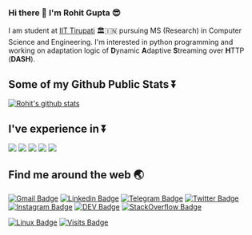### Hi there 👋 I'm Rohit Gupta :sunglasses:

<!--
**orhitg/orhitg** is a ✨ _special_ ✨ repository because its `README.md` (this file) appears on your GitHub profile.

Here are some ideas to get you started:

- 🔭 I’m currently working on ...
- 🌱 I’m currently learning ...
- 👯 I’m looking to collaborate on ...
- 🤔 I’m looking for help with ...
- 💬 Ask me about ...
- 📫 How to reach me: ...
- 😄 Pronouns: ...
- ⚡ Fun fact: ...
-->
I am student at [IIT Tirupati](https://iittp.ac.in/) :classical_building::india: pursuing MS (Research) in Computer Science and Engineering. I'm interested in python programming and working on adaptation logic of **D**ynamic **A**daptive **S**treaming over **H**TTP (**DASH**). 

## Some of my Github Public Stats :arrow_double_down:
[![Rohit's github stats](https://github-readme-stats.vercel.app/api?username=orhitg&show_icons=true&theme=dark)](https://github.com/orhitg)

## I've experience in :arrow_double_down:
<img src="https://img.shields.io/badge/python%20-%2314354C.svg?&style=for-the-badge&logo=python&logoColor=white"/> <img src="https://img.shields.io/badge/c%20-%2300599C.svg?&style=for-the-badge&logo=c&logoColor=white"/> <img src="https://img.shields.io/badge/c++%20-%2300599C.svg?&style=for-the-badge&logo=c%2B%2B&ogoColor=white"/> <img src="https://img.shields.io/badge/markdown-%23000000.svg?&style=for-the-badge&logo=markdown&logoColor=white"/> <img src="https://img.shields.io/badge/shell_script%20-%23121011.svg?&style=for-the-badge&logo=gnu-bash&logoColor=white"/>

## Find me around the web :earth_asia:
[![Gmail Badge](https://img.shields.io/badge/-guptrrohit@gmail.com-c14438?style=flat&logo=Gmail&logoColor=white)](mailto:guptrrohit@gmail.com "Connect via Email")
[![Linkedin Badge](https://img.shields.io/badge/-orhitg-0072b1?style=flat&logo=Linkedin&logoColor=white)](https://www.linkedin.com/in/orhitg/ "Connect on LinkedIn")
[![Telegram Badge](https://img.shields.io/badge/-@trekrohit-0088CC?style=flat&logo=Telegram&logoColor=white)](https://t.me/trekrohit "Contact on Telegram")
[![Twitter Badge](https://img.shields.io/badge/-@trekrohit-00acee?style=flat&logo=Twitter&logoColor=white)](https://twitter.com/intent/follow?screen_name=trekrohit "Follow on Twitter")
[![Instagram Badge](https://img.shields.io/badge/-Instagram-C13584?style=flat&logo=Instagram&logoColor=white)](https://www.instagram.com/trekrohit/)
[![DEV Badge](https://img.shields.io/badge/-guptarohit-0A0A0A?style=flat&logo=dev.to&logoColor=white)](https://dev.to/guptarohit)
[![StackOverflow Badge](https://img.shields.io/badge/-learninggiraffe-FE7A16?style=flat&logo=Stack%20Overflow&logoColor=white&)](https://stackoverflow.com/users/5672907/learninggiraffe)

[![Linux Badge](https://img.shields.io/badge/Linux-%E2%9D%A4-red)](https://img.shields.io/badge/Linux-%E2%9D%A4-red)
[![Visits Badge](https://badges.pufler.dev/visits/orhitg/orhitg)](https://badges.pufler.dev)
